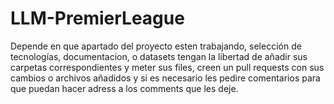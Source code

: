 # LLM-PremierLeague
Depende en que apartado del proyecto esten trabajando, selección de tecnologías, documentacion, o datasets tengan la libertad de añadir sus carpetas correspondientes y meter sus files, creen un pull requests con sus cambios o archivos añadidos y si es necesario les pedire comentarios para que puedan hacer adress a los comments que les deje.
